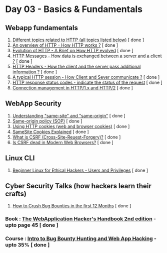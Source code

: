 # Day 03 - Basics & Fundamentals

## Webapp fundamentals
  1. [Different topics related to HTTP (all topics listed below)](https://developer.mozilla.org/en-US/docs/Web/HTTP/Basics_of_HTTP) [ done ]
  2. [An overview of HTTP - How HTTP works ?](https://developer.mozilla.org/en-US/docs/Web/HTTP/Overview) [ done ]
  3. [Evolution of HTTP - A Brief on How HTTP evolved](https://developer.mozilla.org/en-US/docs/Web/HTTP/Basics_of_HTTP/Evolution_of_HTTP) [ done ]
  4. [HTTP Messages - How data is exchanged between a server and a client ?](https://developer.mozilla.org/en-US/docs/Web/HTTP/Messages) [ done ]
  5. [HTTP Headers - How the client and the server pass additional information ?](https://developer.mozilla.org/en-US/docs/Web/HTTP/Headers) [ done ]
  6. [A typical HTTP session - How Client and Sever communicate ?](https://developer.mozilla.org/en-US/docs/Web/HTTP/Session) [ done ]
  7. [HTTP response status codes - indicate the status of the request](https://developer.mozilla.org/en-US/docs/Web/HTTP/Status) [ done ]
  8. [Connection management in HTTP/1.x and HTTP/2](https://developer.mozilla.org/en-US/docs/Web/HTTP/Connection_management_in_HTTP_1.x) [ done ]

## WebApp Security
  1. [Understanding "same-site" and "same-origin"](https://web.dev/same-site-same-origin/) [ done ]
  2. [Same-origin policy (SOP)](https://developer.mozilla.org/en-US/docs/Web/Security/Same-origin_policy) [ done ]
  3. [Using HTTP cookies (web and browser cookies)](https://developer.mozilla.org/en-US/docs/Web/HTTP/Cookies) [ done ]
  4. [SameSite Cookies Explained](https://web.dev/samesite-cookies-explained/) [ done ]
  5. [What is CSRF (Cross-Site-Reuest-Forgery)?](https://owasp.org/www-community/attacks/csrf) [ done ]
  6. [Is CSRF dead in Modern Web Browsers?](https://scotthelme.co.uk/csrf-is-dead/) [ done ]

## Linux CLI
  1. [Beginner Linux for Ethical Hackers - Users and Privileges](https://www.youtube.com/watch?v=Sl60jGmr8e0&list=PLLKT__MCUeiwfK18Io6kvwrrhqQyQnV5W&index=2) [ done ]

## Cyber Security Talks (how hackers learn their crafts)
  1. [How to Crush Bug Bounties in the first 12 Months](https://www.youtube.com/watch?v=AbebbJ3cRLI) [ done ]

### Book : [The WebApplication Hacker's Handbook 2nd edition](https://edu.anarcho-copy.org/Against%20Security%20-%20Self%20Security/Dafydd%20Stuttard,%20Marcus%20Pinto%20-%20The%20web%20application%20hacker's%20handbook_%20finding%20and%20exploiting%20security%20flaws-Wiley%20(2011).pdf) - upto page 45 [ done ]
### Course : [Intro to Bug Bounty Hunting and Web App Hacking](https://www.udemy.com/course/intro-to-bug-bounty-by-nahamsec/) - upto 35% [ done ]
